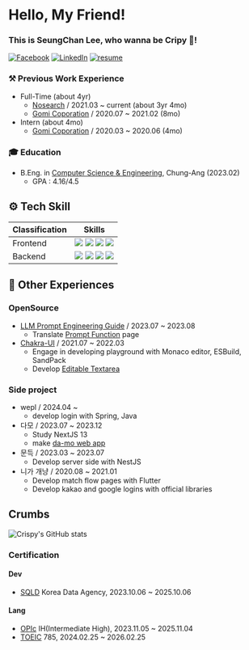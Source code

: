 # Hello, My Friend!
### This is SeungChan Lee, who wanna be Cripy 🍪!
[![Facebook](https://img.shields.io/badge/-Facebook-1877f2?style=round-square&logo=facebook&logoColor=white&link=https://www.facebook.com/jhnam88)](https://www.facebook.com/SeunChanLeeCrispy/)
[![LinkedIn](https://img.shields.io/badge/-LinkedIn-0077b5?style=round-square&logo=linkedin&logoColor=white&link=https://www.linkedin.com/in/jhnam88)](https://www.linkedin.com/in/1998-crispy/)
[![resume](https://img.shields.io/badge/-resume%20-blue)](https://docs.google.com/document/d/1M84kNjMjV-NwR0a8Vpjib5LziEmdBFFZF7bFl32q0ag/edit?usp=sharing)


### ⚒ Previous Work Experience
- Full-Time (about 4yr)
  - [Nosearch](https://nosearch.com/) / 2021.03 ~ current (about 3yr 4mo)
  - [Gomi Coporation](https://www.gomicorp.com/) / 2020.07 ~ 2021.02 (8mo)
- Intern (about 4mo)
  - [Gomi Coporation](https://www.gomicorp.com/) / 2020.03 ~ 2020.06 (4mo)

### 🎓 Education
- B.Eng. in [Computer Science & Engineering](https://cse.cau.ac.kr/main.php), Chung-Ang (2023.02)
  - GPA : 4.16/4.5
 
## ⚙ Tech Skill
|Classification|Skills|
|---|---|
|Frontend| <img src="https://img.shields.io/badge/reactjs-black?&style=for-the-badge&logo=react&logoColor=white"/> <img src="https://img.shields.io/badge/nextjs-black?&style=for-the-badge&logo=next&logoColor=white"/> <img src="https://img.shields.io/badge/typescript-4285f4?&style=for-the-badge&logo=typescript&logoColor=white"/> <img src="https://img.shields.io/badge/chakraui-42c7c0?&style=for-the-badge&logo=chakraui&logoColor=white"/>|
|Backend|<img src="https://img.shields.io/badge/nestjs-e0234e?&style=for-the-badge&logo=nestjs&logoColor=white"/> <img src="https://img.shields.io/badge/django-052513?&style=for-the-badge&logo=django&logoColor=white"/> <img src="https://img.shields.io/badge/docker-3291e6?&style=for-the-badge&logo=docker&logoColor=white"/> <img src="https://img.shields.io/badge/postgresql-2962ff?&style=for-the-badge&logo=postgresql&logoColor=white"/>|

## 📂 Other Experiences
### OpenSource
- [LLM Prompt Engineering Guide](https://github.com/dair-ai/Prompt-Engineering-Guide/pull/244) / 2023.07 ~ 2023.08
  - Translate [Prompt Function](https://www.promptingguide.ai/kr/applications/pf) page
- [Chakra-UI](https://chakra-ui.com/) / 2021.07 ~ 2022.03
  - Engage in developing playground with Monaco editor, ESBuild, SandPack
  - Develop [Editable Textarea](https://github.com/chakra-ui/chakra-ui/pull/4443)

### Side project
- wepl / 2024.04 ~
    - develop login with Spring, Java
- 다모 / 2023.07 ~ 2023.12
  - Study NextJS 13
  - make [da-mo web app](https://app.da-mo.club/)
- 문득 / 2023.03 ~ 2023.07
  - Develop server side with NestJS
- 니가 개냥 / 2020.08 ~ 2021.01
  - Develop match flow pages with Flutter
  - Develop kakao and google logins with official libraries

## Crumbs
![Crispy's GitHub stats](https://github-readme-stats.vercel.app/api?username=heozeop&show_icons=true&theme=radical)

### Certification
#### Dev
- [SQLD](https://www.dataq.or.kr/www/sub/a_04.do) Korea Data Agency, 2023.10.06 ~ 2025.10.06
#### Lang
- [OPIc](https://www.opic.or.kr/opics/jsp/senior/index.jsp) IH(Intermediate High), 2023.11.05 ~ 2025.11.04
- [TOEIC](https://www.toeic.co.kr/) 785, 2024.02.25 ~ 2026.02.25

